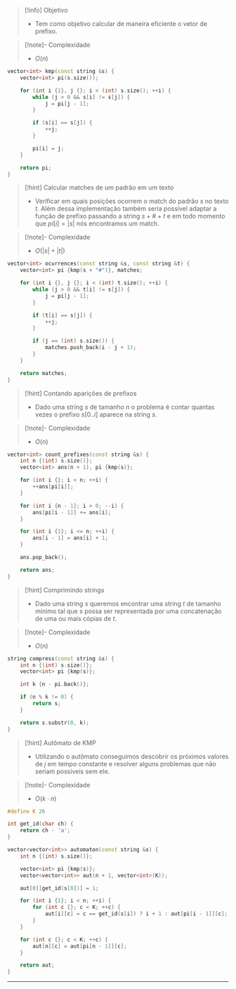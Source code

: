 > [!info] Objetivo
> - Tem como objetivo calcular de maneira eficiente o vetor de prefixo.

> [!note]- Complexidade
> - $O(n)$

```cpp
vector<int> kmp(const string &s) {
	vector<int> pi(s.size());

	for (int i {1}, j {}; i < (int) s.size(); ++i) {
		while (j > 0 && s[i] != s[j]) {
			j = pi[j - 1];
		}

        if (s[i] == s[j]) {
            ++j;
        }

		pi[i] = j;
	}

    return pi;
}
```

> [!hint] Calcular matches de um padrão em um texto
> - Verificar em quais posições ocorrem o match do padrão $s$ no texto $t$. Além dessa implementação também seria possível adaptar a função de prefixo passando a string $s + \# + t$ e em todo momento que $pi[i] = |s|$ nós encontramos um match.

> [!note]- Complexidade
> - $O(|s| + |t|)$

```cpp
vector<int> ocurrences(const string &s, const string &t) {
	vector<int> pi {kmp(s + "#")}, matches;

	for (int i {}, j {}; i < (int) t.size(); ++i) {
		while (j > 0 && t[i] != s[j]) {
			j = pi[j - 1];
		}

		if (t[i] == s[j]) {
			++j;
		}

		if (j == (int) s.size()) {
			matches.push_back(i - j + 1);
		}
	}

	return matches;
}
```

> [!hint] Contando aparições de prefixos
> - Dado uma string $s$ de tamanho $n$ o problema é contar quantas vezes o prefixo $s[0..i]$ aparece na string $s$.

> [!note]- Complexidade
> - $O(n)$

```cpp
vector<int> count_prefixes(const string &s) {
	int n {(int) s.size()};
	vector<int> ans(n + 1), pi {kmp(s)};

	for (int i {}; i < n; ++i) {
		++ans[pi[i]];
	}

	for (int i {n - 1}; i > 0; --i) {
		ans[pi[i - 1]] += ans[i];
	}

	for (int i {1}; i <= n; ++i) {
		ans[i - 1] = ans[i] + 1;
	}

	ans.pop_back();

	return ans;
}
```

> [!hint] Comprimindo strings
> - Dado uma string $s$ queremos encontrar uma string $t$ de tamanho mínimo tal que $s$ possa ser representada por uma concatenação de uma ou mais cópias de $t$.

> [!note]- Complexidade
> - $O(n)$

```cpp
string compress(const string &s) {
	int n {(int) s.size()};
	vector<int> pi {kmp(s)};

	int k {n - pi.back()};

	if (n % k != 0) {
		return s;
	}

	return s.substr(0, k);
}
```

> [!hint] Autômato de KMP
> - Utilizando o autômato conseguimos descobrir os próximos valores de $j$ em tempo constante e resolver alguns problemas que não seriam possíveis sem ele.

> [!note]- Complexidade
> - $O(k \cdot n)$

```cpp
#define K 26

int get_id(char ch) {
	return ch - 'a';
}

vector<vector<int>> automaton(const string &s) {
	int n {(int) s.size()};

	vector<int> pi {kmp(s)};
	vector<vector<int>> aut(n + 1, vector<int>(K));

	aut[0][get_id(s[0])] = 1;

	for (int i {1}; i < n; ++i) {
		for (int c {}; c < K; ++c) {
			aut[i][c] = c == get_id(s[i]) ? i + 1 : aut[pi[i - 1]][c];
		}
	}

	for (int c {}; c < K; ++c) {
		aut[n][c] = aut[pi[n - 1]][c];
	}

	return aut;
}
```

---
